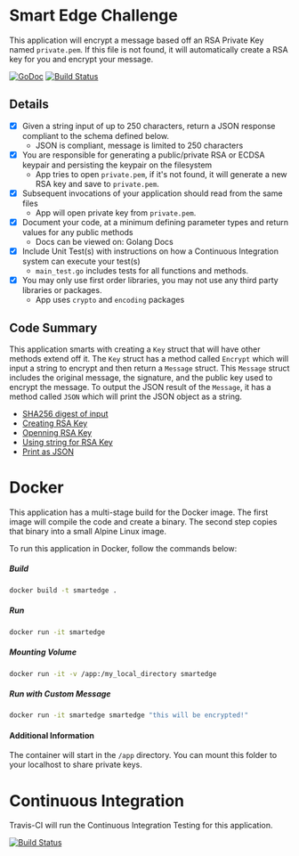 # Smart Edge Challenge
This application will encrypt a message based off an RSA Private Key named `private.pem`. If this file is not found, it will automatically create a RSA key for you and encrypt your message.

[![GoDoc](https://godoc.org/github.com/golang/gddo?status.svg)](https://godoc.org/github.com/hunterlong/smartedge) [![Build Status](https://travis-ci.com/hunterlong/smartedge.svg?branch=master)](https://travis-ci.com/hunterlong/smartedge)

## Details
- [x] Given a string input of up to 250 characters, return a JSON response compliant to the schema defined below.
  - JSON is compliant, message is limited to 250 characters
- [x] You are responsible for generating a public/private RSA or ECDSA keypair and persisting the keypair on the filesystem
  - App tries to open `private.pem`, if it's not found, it will generate a new RSA key and save to `private.pem`.
- [x] Subsequent invocations of your application should read from the same files
  - App will open private key from `private.pem`.
- [x] Document your code, at a minimum defining parameter types and return values for any public methods
  - Docs can be viewed on: Golang Docs
- [x] Include Unit Test(s) with instructions on how a Continuous Integration system can execute your test(s)
  - `main_test.go` includes tests for all functions and methods.
- [x] You may only use first order libraries, you may not use any third party libraries or packages.
  - App uses `crypto` and `encoding` packages
  
## Code Summary
This application smarts with creating a `Key` struct that will have other methods extend off it. The `Key` struct has a method called `Encrypt` which will input a string to encrypt and then return a `Message` struct. This `Message` struct includes the original message, the signature, and the public key used to encrypt the message. To output the JSON result of the `Message`, it has a method called `JSON` which will print the JSON object as a string.

- [SHA256 digest of input](https://github.com/hunterlong/smartedge/blob/master/main.go#L138)
- [Creating RSA Key](https://github.com/hunterlong/smartedge/blob/master/main.go#L62)
- [Openning RSA Key](https://github.com/hunterlong/smartedge/blob/master/main.go#L147)
- [Using string for RSA Key](https://github.com/hunterlong/smartedge/blob/master/main.go#L163)
- [Print as JSON](https://github.com/hunterlong/smartedge/blob/master/main.go#L92)
  
# Docker
This application has a multi-stage build for the Docker image. The first image will compile the code and create a binary. The second step copies that binary into a small Alpine Linux image.

To run this application in Docker, follow the commands below:

##### Build
```bash
docker build -t smartedge .
```

##### Run
```bash
docker run -it smartedge
```

##### Mounting Volume
```bash
docker run -it -v /app:/my_local_directory smartedge
```

##### Run with Custom Message
```bash
docker run -it smartedge smartedge "this will be encrypted!"
```

#### Additional Information
The container will start in the `/app` directory. You can mount this folder to your localhost to share private keys.

# Continuous Integration

Travis-CI will run the Continuous Integration Testing for this application.

[![Build Status](https://travis-ci.com/hunterlong/smartedge.svg?branch=master)](https://travis-ci.com/hunterlong/smartedge)
